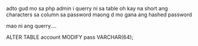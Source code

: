adto gud mo sa php admin i querry ni sa table oh kay na short ang characters sa column sa password maong d mo gana ang hashed password

mao ni ang querry....

ALTER TABLE account MODIFY pass VARCHAR(64);